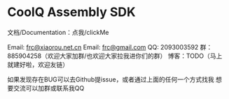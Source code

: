 # CoolQ Assembly SDK

文档/Documentation：点我/clickMe

Email: frc@xiaorou.net.cn
Email: frc@gmail.com
QQ: 2093003592
群：885904258（欢迎大家加群/也欢迎大家拉我进你们的群）
博客：TODO（马上就建好啦，欢迎友链）

如果发现存在BUG可以去Github提issue，或者通过上面的任何一个方式找我
想要交流可以加群或联系我QQ
